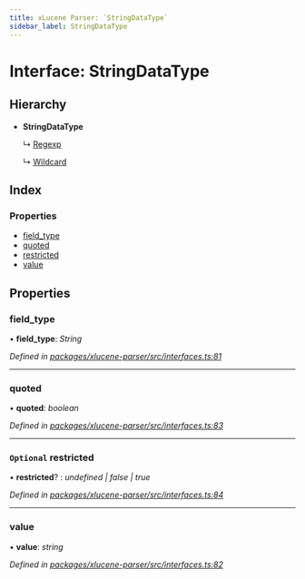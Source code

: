 ```yaml
---
title: xLucene Parser: `StringDataType`
sidebar_label: StringDataType
---
```


# Interface: StringDataType

## Hierarchy

* **StringDataType**

  ↳ [Regexp](regexp.md)

  ↳ [Wildcard](wildcard.md)

## Index

### Properties

* [field_type](stringdatatype.md#field_type)
* [quoted](stringdatatype.md#quoted)
* [restricted](stringdatatype.md#optional-restricted)
* [value](stringdatatype.md#value)

## Properties

###  field_type

• **field_type**: *String*

*Defined in [packages/xlucene-parser/src/interfaces.ts:81](https://github.com/terascope/teraslice/blob/653cf7530/packages/xlucene-parser/src/interfaces.ts#L81)*

___

###  quoted

• **quoted**: *boolean*

*Defined in [packages/xlucene-parser/src/interfaces.ts:83](https://github.com/terascope/teraslice/blob/653cf7530/packages/xlucene-parser/src/interfaces.ts#L83)*

___

### `Optional` restricted

• **restricted**? : *undefined | false | true*

*Defined in [packages/xlucene-parser/src/interfaces.ts:84](https://github.com/terascope/teraslice/blob/653cf7530/packages/xlucene-parser/src/interfaces.ts#L84)*

___

###  value

• **value**: *string*

*Defined in [packages/xlucene-parser/src/interfaces.ts:82](https://github.com/terascope/teraslice/blob/653cf7530/packages/xlucene-parser/src/interfaces.ts#L82)*
